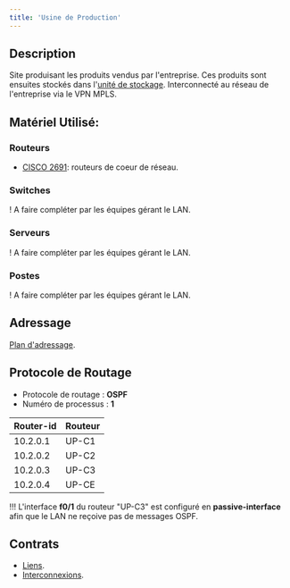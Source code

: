 ```yaml
---
title: 'Usine de Production'
---
```


## Description

Site produisant les produits vendus par l'entreprise. Ces produits sont ensuites stockés dans l'[unité de stockage](/sites/unite-de-stockage). Interconnecté au réseau de l'entreprise via le VPN MPLS.

## Matériel Utilisé:

### Routeurs

* [CISCO 2691](/materiel/routeurs#cisco-2691): routeurs de coeur de réseau.

### Switches

! A faire compléter par les équipes gérant le LAN.

### Serveurs

! A faire compléter par les équipes gérant le LAN.

### Postes

! A faire compléter par les équipes gérant le LAN.

## Adressage

[Plan d'adressage](/addressage-ip/listes-des-adresses/usine-de-production).

## Protocole de Routage

* Protocole de routage : **OSPF**  
* Numéro de processus : **1**

|  Router-id  |  Routeur  |
|  :-----          |  :-----          |
|  10.2.0.1 |  UP-C1 |
|  10.2.0.2 |  UP-C2 |
|  10.2.0.3 |  UP-C3 |
|  10.2.0.4 |  UP-CE |

!!! L'interface **f0/1** du routeur "UP-C3" est configuré en **passive-interface** afin que le LAN ne reçoive pas de messages OSPF.

## Contrats

* [Liens](/contrats/liens#usine-de-production).
* [Interconnexions](/contrats/interconnexions#usine-de-production).
